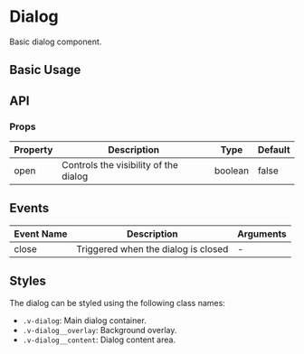 # Dialog

Basic dialog component.

## Basic Usage

<demo vue="ui/dialog/basic.vue" />

## API

### Props

| Property | Description                           | Type    | Default |
| -------- | ------------------------------------- | ------- | ------- |
| open     | Controls the visibility of the dialog | boolean | false   |

## Events

| Event Name | Description                         | Arguments |
| ---------- | ----------------------------------- | --------- |
| close      | Triggered when the dialog is closed | -         |

## Styles

The dialog can be styled using the following class names:

- `.v-dialog`: Main dialog container.
- `.v-dialog__overlay`: Background overlay.
- `.v-dialog__content`: Dialog content area.
